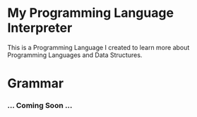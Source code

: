 # My Programming Language Interpreter

This is a Programming Language I created to learn more about Programming Languages and Data Structures.

# Grammar
### ... Coming Soon ...